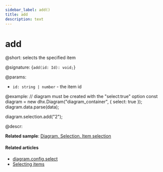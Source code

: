 ```yaml
---
sidebar_label: add()
title: add
description: text
---
```


# add

@short: selects the specified item

@signature: {`add(id: Id): void;`}

@params:
- `id: string | number` - the item id

@example:
// diagram must be created with the "select:true" option
const diagram = new dhx.Diagram("diagram_container", { 
    select: true 
});
diagram.data.parse(data);

diagram.selection.add("2");

@descr:

**Related sample**: [Diagram. Selection. Item selection](https://snippet.dhtmlx.com/jyoxn5h7)

#### Related articles

- [diagram.config.select](../../../api/diagram/select_property/)
- [Selecting items](../../../guides/manipulating_items/#selecting-items)

